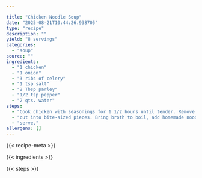 ```yaml
---

title: "Chicken Noodle Soup"
date: "2025-08-21T10:44:26.938705"
type: "recipe"
description: ""
yield: "8 servings"
categories:
  - "soup"
source: ""
ingredients:
  - "1 chicken"
  - "1 onion"
  - "3 ribs of celery"
  - "1 tsp salt"
  - "2 Tbsp parley"
  - "1/2 tsp pepper"
  - "2 qts. water"
steps:
  - "Cook chicken with seasonings for 1 1/2 hours until tender. Remove chicken, cool. Strain broth, return to kettle. Bone chicken and"
  - "cut into bite-sized pieces. Bring broth to boil, add homemade noodles, stirring occasionally. Cook 15 minutes. Add chicken and"
  - "serve."
allergens: []
---
```


{{< recipe-meta >}}

{{< ingredients >}}

{{< steps >}}
